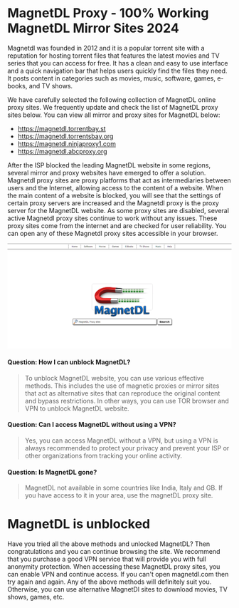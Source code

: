# MagnetDL Proxy - 100% Working MagnetDL Mirror Sites 2024

Magnetdl was founded in 2012 and it is a popular torrent site with a reputation for hosting torrent files that features the latest movies and TV series that you can access for free. It has a clean and easy to use interface and a quick navigation bar that helps users quickly find the files they need. It posts content in categories such as movies, music, software, games, e-books, and TV shows.


We have carefully selected the following collection of MagnetDL online proxy sites. We frequently update and check the list of MagnetDL proxy sites below. You can view all mirror and proxy sites for MagnetDL below:

- https://magnetdl.torrentbay.st
- https://magnetdl.torrentsbay.org
- https://magnetdl.ninjaproxy1.com
- https://magnetdl.abcproxy.org


After the ISP blocked the leading MagnetDL website in some regions, several mirror and proxy websites have emerged to offer a solution. Magnetdl proxy sites are proxy platforms that act as intermediaries between users and the Internet, allowing access to the content of a website. When the main content of a website is blocked, you will see that the settings of certain proxy servers are increased and the Magnetdl proxy is the proxy server for the MagnetDL website.
As some proxy sites are disabled, several active Magnetdl proxy sites continue to work without any issues. These proxy sites come from the internet and are checked for user reliability. You can open any of these Magnetdl proxy sites accessible in your browser.


![MagnetDL Proxy](https://github.com/unblocktorrents/MagnetDL-Proxy/blob/master/magnetDL-proxy.png)

#### Question: How I can unblock MagnetDL?
> To unblock MagnetDL website, you can use various effective methods. This includes the use of magnetic proxies or mirror sites that act as alternative sites that can reproduce the original content and bypass restrictions. In other ways, you can use TOR browser and VPN to unblock MagnetDL website.

#### Question: Can I access MagnetDL without using a VPN?
> Yes, you can access MagnetDL without a VPN, but using a VPN is always recommended to protect your privacy and prevent your ISP or other organizations from tracking your online activity.

#### Question: Is MagnetDL gone?
> MagnetDL not available in some countries like India, Italy and GB. If you have access to it in your area, use the magnetDL proxy site.


# MagnetDL is unblocked
Have you tried all the above methods and unlocked MagnetDL? Then congratulations and you can continue browsing the site. We recommend that you purchase a good VPN service that will provide you with full anonymity protection. When accessing these MagnetDL proxy sites, you can enable VPN and continue access.
If you can't open magnetdl.com then try again and again. Any of the above methods will definitely suit you. Otherwise, you can use alternative MagnetDl sites to download movies, TV shows, games, etc.
